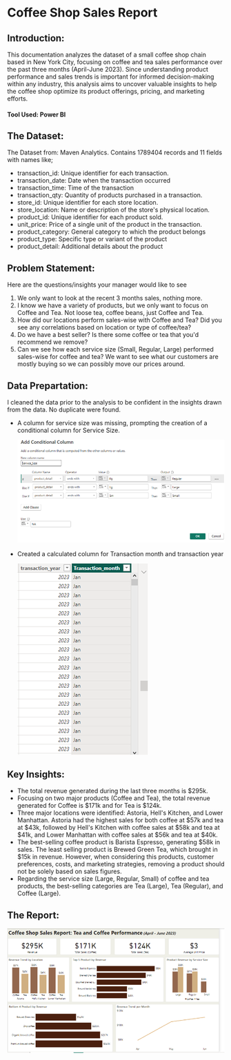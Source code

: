 # Coffee Shop Sales Report

## Introduction:
This documentation analyzes the dataset of a small coffee shop chain based in New York City, focusing on coffee and tea sales performance over the past three months (April-June 2023). Since understanding product performance and sales trends is important for informed decision-making within any industry, this analysis aims to uncover valuable insights to help the coffee shop optimize its product offerings, pricing, and marketing efforts. 

#### Tool Used: Power BI

## The Dataset: 
The Dataset from: Maven Analytics. 
Contains 1789404 records and 11 fields with names like;
- transaction_id: Unique identifier for each transaction.
- transaction_date: Date when the transaction occurred
- transaction_time: Time of the transaction
- transaction_qty: Quantity of products purchased in a transaction.
- store_id: Unique identifier for each store location.
- store_location: Name or description of the store's physical location.
- product_id: Unique identifier for each product sold.
- unit_price: Price of a single unit of the product in the transaction.
- product_category: General category to which the product belongs
- product_type: Specific type or variant of the product
- product_detail: Additional details about the product


## Problem Statement: 
Here are the questions/insights your manager would like to see
1) We only want to look at the recent 3 months sales, nothing more. 
2) I know we have a variety of products, but we only want to focus on Coffee and Tea. Not loose tea, coffee beans, just Coffee and Tea.
3) How did our locations perform sales-wise with Coffee and Tea? Did you see any correlations based on location or type of coffee/tea? 
4) Do we have a best seller? Is there some coffee or tea that you'd recommend we remove? 
5) Can we see how each service size (Small, Regular, Large) performed sales-wise for coffee and tea? We want to see what our customers are mostly buying so we can possibly move our prices around.


## Data Prepartation:
 I cleaned the data prior to the analysis to be confident in the insights drawn from the data. No duplicate were found. 
 
 - A column for service size was missing, prompting the creation of a conditional column for Service Size.

   ![](First_Weekly_Analysis.png)

- Created a calculated column for Transaction month and transaction year
  
  ![](newcolumn.png)

## Key Insights:
- The total revenue generated during the last three months is $295k.
- Focusing on two major products (Coffee and Tea), the total revenue generated for Coffee is $171k and for Tea is $124k.
- Three major locations were identified: Astoria, Hell's Kitchen, and Lower Manhattan. Astoria had the highest sales for both coffee at $57k and tea at $43k, followed by Hell's Kitchen with coffee sales at $58k and tea at $41k, and Lower Manhattan with coffee sales at $56k and tea at $40k.
- The best-selling coffee product is Barista Espresso, generating $58k in sales. The least selling product is Brewed Green Tea, which brought in $15k in revenue. However, when considering this products, customer preferences, costs, and marketing strategies, removing a product should not be solely based on sales figures.
- Regarding the service size (Large, Regular, Small) of coffee and tea products, the best-selling categories are Tea (Large), Tea (Regular), and Coffee (Large).

## The Report:
![](SalesReportPage.png)

  

  
